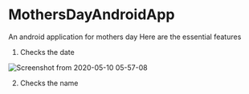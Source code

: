 # MothersDayAndroidApp
An android application for mothers day
Here are the essential features
1. Checks the date


![Screenshot from 2020-05-10 05-57-08](https://user-images.githubusercontent.com/43177180/81498601-1b067300-9283-11ea-93bf-5f355088684c.png)

2. Checks the name
